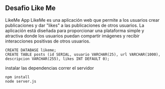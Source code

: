 ## Desafio Like Me
LikeMe App
LikeMe es una aplicación web que permite a los usuarios crear publicaciones y dar "likes" a las publicaciones de otros usuarios. La aplicación está diseñada para proporcionar una plataforma simple y atractiva donde los usuarios puedan compartir imágenes y recibir interacciones positivas de otros usuarios.
```
CREATE DATABASE likeme;
CREATE TABLE posts (id SERIAL, usuario VARCHAR(25), url VARCHAR(1000),
descripcion VARCHAR(255), likes INT DEFAULT 0);
```
instalar las dependencias
correr el servidor
```
npm install
node server.js
```

